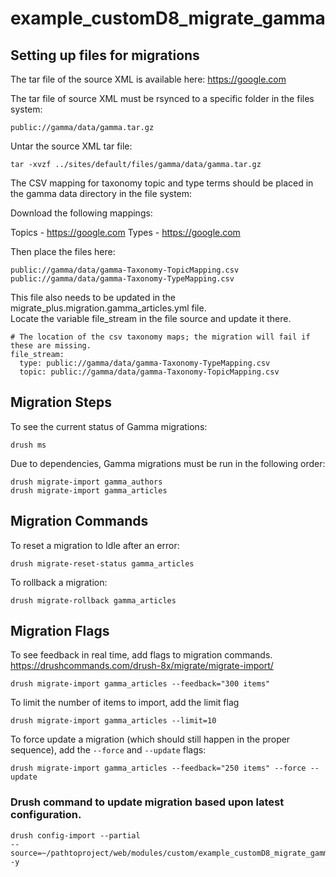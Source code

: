 # example_customD8_migrate_gamma

## Setting up files for migrations

The tar file of the source XML is available here: https://google.com

The tar file of source XML must be rsynced to a specific folder in the files system:
```
public://gamma/data/gamma.tar.gz
```
Untar the source XML tar file:
```
tar -xvzf ../sites/default/files/gamma/data/gamma.tar.gz
```

The CSV mapping for taxonomy topic and type terms should be placed in the gamma data directory in the file system:

Download the following mappings:

Topics - https://google.com
Types - https://google.com

Then place the files here:
```
public://gamma/data/gamma-Taxonomy-TopicMapping.csv
public://gamma/data/gamma-Taxonomy-TypeMapping.csv
```

This file also needs to be updated in the migrate_plus.migration.gamma_articles.yml file.  
Locate the variable file_stream in the file source and update it there.

```
# The location of the csv taxonomy maps; the migration will fail if these are missing.
file_stream: 
  type: public://gamma/data/gamma-Taxonomy-TypeMapping.csv
  topic: public://gamma/data/gamma-Taxonomy-TopicMapping.csv
```

## Migration Steps

To see the current status of Gamma migrations:
```
drush ms
```

Due to dependencies, Gamma migrations must be run in the following order:

```
drush migrate-import gamma_authors
drush migrate-import gamma_articles
```
## Migration Commands
To reset a migration to Idle after an error:
```
drush migrate-reset-status gamma_articles
```

To rollback a migration:
```
drush migrate-rollback gamma_articles
```

## Migration Flags
To see feedback in real time, add flags to migration commands.
https://drushcommands.com/drush-8x/migrate/migrate-import/

```
drush migrate-import gamma_articles --feedback="300 items"
```

To limit the number of items to import, add the limit flag

```
drush migrate-import gamma_articles --limit=10
```

To force update a migration (which should still happen in the proper sequence),
add the `--force` and `--update` flags:
```
drush migrate-import gamma_articles --feedback="250 items" --force --update
```

### Drush command to update migration based upon latest configuration.
```
drush config-import --partial
--source=~/pathtoproject/web/modules/custom/example_customD8_migrate_gamma/config/install/ -y
```
